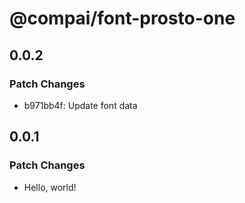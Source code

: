 # @compai/font-prosto-one

## 0.0.2

### Patch Changes

- b971bb4f: Update font data

## 0.0.1

### Patch Changes

- Hello, world!
